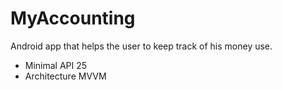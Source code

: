 # MyAccounting

Android app that helps the user to keep track of his money use.
- Minimal API 25
- Architecture MVVM
